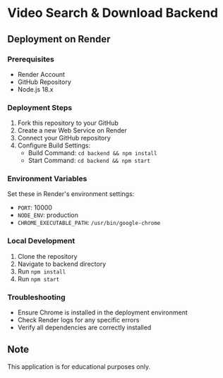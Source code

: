 # Video Search & Download Backend

## Deployment on Render

### Prerequisites
- Render Account
- GitHub Repository
- Node.js 18.x

### Deployment Steps
1. Fork this repository to your GitHub
2. Create a new Web Service on Render
3. Connect your GitHub repository
4. Configure Build Settings:
   - Build Command: `cd backend && npm install`
   - Start Command: `cd backend && npm start`

### Environment Variables
Set these in Render's environment settings:
- `PORT`: 10000
- `NODE_ENV`: production
- `CHROME_EXECUTABLE_PATH`: `/usr/bin/google-chrome`

### Local Development
1. Clone the repository
2. Navigate to backend directory
3. Run `npm install`
4. Run `npm start`

### Troubleshooting
- Ensure Chrome is installed in the deployment environment
- Check Render logs for any specific errors
- Verify all dependencies are correctly installed

## Note
This application is for educational purposes only.

